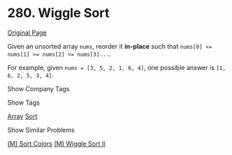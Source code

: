 # 280. Wiggle Sort

[Original Page](https://leetcode.com/problems/wiggle-sort/)

Given an unsorted array `nums`, reorder it **in-place** such that `nums[0] <= nums[1] >= nums[2] <= nums[3]...`.

For example, given `nums = [3, 5, 2, 1, 6, 4]`, one possible answer is `[1, 6, 2, 5, 3, 4]`.

<div>

<div id="company_tags" class="btn btn-xs btn-warning">Show Company Tags</div>

<span class="hidebutton" style="display: none;">[Google](/company/google/)</span></div>

<div>

<div id="tags" class="btn btn-xs btn-warning">Show Tags</div>

<span class="hidebutton">[Array](/tag/array/) [Sort](/tag/sort/)</span></div>

<div>

<div id="similar" class="btn btn-xs btn-warning">Show Similar Problems</div>

<span class="hidebutton">[(M) Sort Colors](/problems/sort-colors/) [(M) Wiggle Sort II](/problems/wiggle-sort-ii/)</span></div>